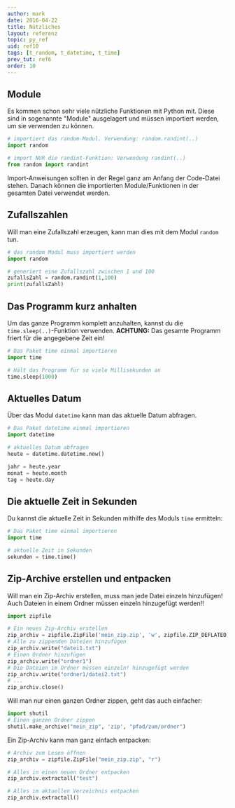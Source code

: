 ```yaml
---
author: mark
date: 2016-04-22
title: Nützliches
layout: referenz
topic: py_ref
uid: ref10
tags: [t_random, t_datetime, t_time]
prev_tut: ref6
order: 10
---
```



## Module

Es kommen schon sehr viele nützliche Funktionen mit Python mit. Diese sind in sogenannte "Module" ausgelagert und müssen importiert werden, um sie verwenden zu können.

```python
# importiert das random-Modul. Verwendung: random.randint(..)
import random 

# import NUR die randint-Funktion: Verwendung randint(..)
from random import randint 
```

Import-Anweisungen sollten in der Regel ganz am Anfang der Code-Datei stehen. Danach können die importierten Module/Funktionen in der gesamten Datei verwendet werden.

## Zufallszahlen

Will man eine Zufallszahl erzeugen, kann man dies mit dem Modul `random` tun.

```python
# das random Modul muss importiert werden
import random

# generiert eine Zufallszahl zwischen 1 und 100
zufallsZahl = random.randint(1,100)
print(zufallsZahl)
```

## Das Programm kurz anhalten

Um das ganze Programm komplett anzuhalten, kannst du die `time.sleep(..)`-Funktion verwenden.
**ACHTUNG:** Das gesamte Programm friert für die angegebene Zeit ein!

```python
# Das Paket time einmal importieren
import time

# Hält das Programm für so viele Millisekunden an
time.sleep(1000)
```

## Aktuelles Datum

Über das Modul `datetime` kann man das aktuelle Datum abfragen.

```python
# Das Paket datetime einmal importieren
import datetime

# aktuelles Datum abfragen
heute = datetime.datetime.now()

jahr = heute.year
monat = heute.month
tag = heute.day
```  

## Die aktuelle Zeit in Sekunden

Du kannst die aktuelle Zeit in Sekunden mithilfe des Moduls `time` ermitteln:

```python
# Das Paket time einmal importieren
import time

# aktuelle Zeit in Sekunden
sekunden = time.time()
```

## Zip-Archive erstellen und entpacken

Will man ein Zip-Archiv erstellen, muss man jede Datei einzeln hinzufügen!
Auch Dateien in einem Ordner müssen einzeln hinzugefügt werden!!

```python
import zipfile

# Ein neues Zip-Archiv erstellen
zip_archiv = zipfile.ZipFile('mein_zip.zip', 'w', zipfile.ZIP_DEFLATED)
# Alle zu zippenden Dateien hinzufügen
zip_archiv.write("datei1.txt")
# Einen Ordner hinzufügen
zip_archiv.write("ordner1")
# Die Dateien im Ordner müssen einzeln! hinzugefügt werden
zip_archiv.write("ordner1/datei2.txt")
# ...
zip_archiv.close()
```

Will man nur einen ganzen Ordner zippen, geht das auch einfacher:

```python
import shutil
# Einen ganzen Ordner zippen
shutil.make_archive("mein_zip", 'zip', "pfad/zum/ordner")
```

Ein Zip-Archiv kann man ganz einfach entpacken:

```python
# Archiv zum Lesen öffnen
zip_archiv = zipfile.ZipFile("mein_zip.zip", "r")

# Alles in einen neuen Ordner entpacken
zip_archiv.extractall("test")

# Alles im aktuellen Verzeichnis entpacken
zip_archiv.extractall()
```